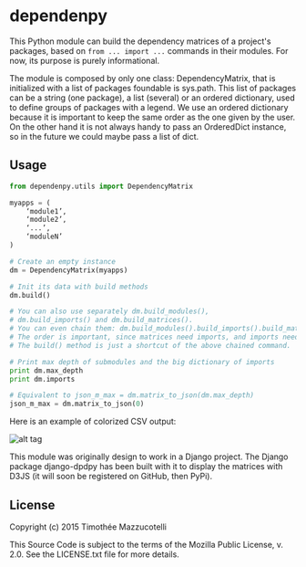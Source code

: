 dependenpy
=======

This Python module can build the dependency matrices of a project's packages, based on `from ... import ...` commands in their modules. For now, its purpose is purely informational.

The module is composed by only one class: DependencyMatrix, that is initialized with a list of packages foundable is sys.path. This list of packages can be a string (one package), a list (several) or an ordered dictionary, used to define groups of packages with a legend. We use an ordered dictionary because it is important to keep the same order as the one given by the user. On the other hand it is not always handy to pass an OrderedDict instance, so in the future we could maybe pass a list of dict.

Usage
-----

```python
from dependenpy.utils import DependencyMatrix

myapps = (
    ‘module1’,
    ‘module2’,
    ‘...’,
    ‘moduleN’
)

# Create an empty instance
dm = DependencyMatrix(myapps)

# Init its data with build methods
dm.build()

# You can also use separately dm.build_modules(),
# dm.build_imports() and dm.build_matrices().
# You can even chain them: dm.build_modules().build_imports().build_matrices().
# The order is important, since matrices need imports, and imports need modules.
# The build() method is just a shortcut of the above chained command.

# Print max depth of submodules and the big dictionary of imports
print dm.max_depth
print dm.imports

# Equivalent to json_m_max = dm.matrix_to_json(dm.max_depth)
json_m_max = dm.matrix_to_json(0)

```

Here is an example of colorized CSV output:

![alt tag](http://imageshack.com/a/img537/3731/myhqOU.png)



This module was originally design to work in a Django project.
The Django package django-dpdpy has been built with it to display the matrices with D3JS (it will soon be registered on GitHub, then PyPi).  


License
-------

Copyright (c) 2015 Timothée Mazzucotelli

This Source Code is subject to the terms of the Mozilla Public
License, v. 2.0. See the LICENSE.txt file for more details.

